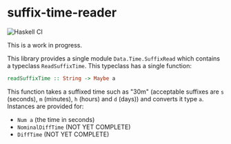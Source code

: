# suffix-time-reader

![Haskell CI](https://github.com/oscar-h64/suffix-time-reader/workflows/Haskell%20CI/badge.svg)

This is a work in progress.

This library provides a single module `Data.Time.SuffixRead` which contains a typeclass `ReadSuffixTime`. This typeclass has a single function:
```haskell
readSuffixTime :: String -> Maybe a
```

This function takes a suffixed time such as "30m" (acceptable suffixes are `s` (seconds), `m` (minutes), `h` (hours) and `d` (days)) and converts it type `a`. Instances are provided for:
- `Num a` (the time in seconds)
- `NominalDiffTime` (NOT YET COMPLETE)
- `DiffTime` (NOT YET COMPLETE)
